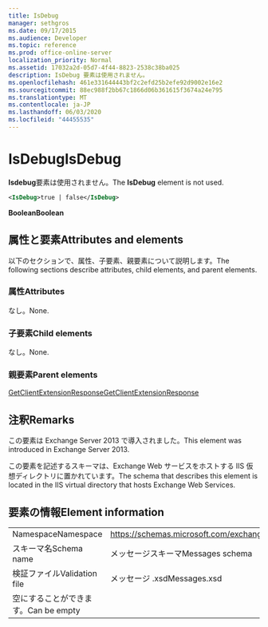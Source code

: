 ```yaml
---
title: IsDebug
manager: sethgros
ms.date: 09/17/2015
ms.audience: Developer
ms.topic: reference
ms.prod: office-online-server
localization_priority: Normal
ms.assetid: 17032a2d-05d7-4f44-8823-2538c38ba025
description: IsDebug 要素は使用されません。
ms.openlocfilehash: 461e331644443bf2c2efd25b2efe92d9002e16e2
ms.sourcegitcommit: 88ec988f2bb67c1866d06b361615f3674a24e795
ms.translationtype: MT
ms.contentlocale: ja-JP
ms.lasthandoff: 06/03/2020
ms.locfileid: "44455535"
---
```

# <a name="isdebug"></a><span data-ttu-id="496d3-103">IsDebug</span><span class="sxs-lookup"><span data-stu-id="496d3-103">IsDebug</span></span>

<span data-ttu-id="496d3-104">**Isdebug**要素は使用されません。</span><span class="sxs-lookup"><span data-stu-id="496d3-104">The **IsDebug** element is not used.</span></span> 
  
```XML
<IsDebug>true | false</IsDebug>
```

 <span data-ttu-id="496d3-105">**Boolean**</span><span class="sxs-lookup"><span data-stu-id="496d3-105">**Boolean**</span></span>
## <a name="attributes-and-elements"></a><span data-ttu-id="496d3-106">属性と要素</span><span class="sxs-lookup"><span data-stu-id="496d3-106">Attributes and elements</span></span>

<span data-ttu-id="496d3-107">以下のセクションで、属性、子要素、親要素について説明します。</span><span class="sxs-lookup"><span data-stu-id="496d3-107">The following sections describe attributes, child elements, and parent elements.</span></span>
  
### <a name="attributes"></a><span data-ttu-id="496d3-108">属性</span><span class="sxs-lookup"><span data-stu-id="496d3-108">Attributes</span></span>

<span data-ttu-id="496d3-109">なし。</span><span class="sxs-lookup"><span data-stu-id="496d3-109">None.</span></span>
  
### <a name="child-elements"></a><span data-ttu-id="496d3-110">子要素</span><span class="sxs-lookup"><span data-stu-id="496d3-110">Child elements</span></span>

<span data-ttu-id="496d3-111">なし。</span><span class="sxs-lookup"><span data-stu-id="496d3-111">None.</span></span>
  
### <a name="parent-elements"></a><span data-ttu-id="496d3-112">親要素</span><span class="sxs-lookup"><span data-stu-id="496d3-112">Parent elements</span></span>

[<span data-ttu-id="496d3-113">GetClientExtensionResponse</span><span class="sxs-lookup"><span data-stu-id="496d3-113">GetClientExtensionResponse</span></span>](getclientextensionresponse.md)
  
## <a name="remarks"></a><span data-ttu-id="496d3-114">注釈</span><span class="sxs-lookup"><span data-stu-id="496d3-114">Remarks</span></span>

<span data-ttu-id="496d3-115">この要素は Exchange Server 2013 で導入されました。</span><span class="sxs-lookup"><span data-stu-id="496d3-115">This element was introduced in Exchange Server 2013.</span></span>
  
<span data-ttu-id="496d3-116">この要素を記述するスキーマは、Exchange Web サービスをホストする IIS 仮想ディレクトリに置かれています。</span><span class="sxs-lookup"><span data-stu-id="496d3-116">The schema that describes this element is located in the IIS virtual directory that hosts Exchange Web Services.</span></span>
  
## <a name="element-information"></a><span data-ttu-id="496d3-117">要素の情報</span><span class="sxs-lookup"><span data-stu-id="496d3-117">Element information</span></span>

|||
|:-----|:-----|
|<span data-ttu-id="496d3-118">Namespace</span><span class="sxs-lookup"><span data-stu-id="496d3-118">Namespace</span></span>  <br/> |https://schemas.microsoft.com/exchange/services/2006/messages  <br/> |
|<span data-ttu-id="496d3-119">スキーマ名</span><span class="sxs-lookup"><span data-stu-id="496d3-119">Schema name</span></span>  <br/> |<span data-ttu-id="496d3-120">メッセージスキーマ</span><span class="sxs-lookup"><span data-stu-id="496d3-120">Messages schema</span></span>  <br/> |
|<span data-ttu-id="496d3-121">検証ファイル</span><span class="sxs-lookup"><span data-stu-id="496d3-121">Validation file</span></span>  <br/> |<span data-ttu-id="496d3-122">メッセージ .xsd</span><span class="sxs-lookup"><span data-stu-id="496d3-122">Messages.xsd</span></span>  <br/> |
|<span data-ttu-id="496d3-123">空にすることができます。</span><span class="sxs-lookup"><span data-stu-id="496d3-123">Can be empty</span></span>  <br/> ||
   

